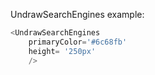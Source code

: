 UndrawSearchEngines example:
```js 
<UndrawSearchEngines
    primaryColor='#6c68fb'
    height= '250px'
    />
```